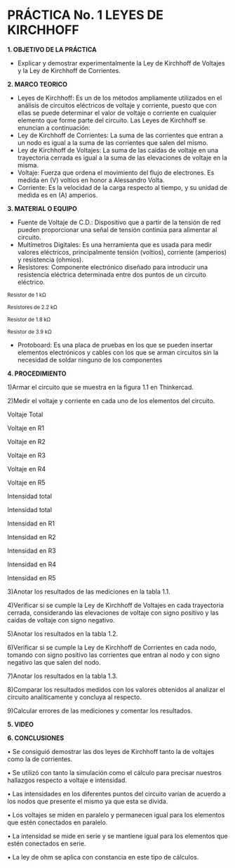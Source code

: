 # PRÁCTICA No. 1	LEYES DE KIRCHHOFF

**1. OBJETIVO DE LA PRÁCTICA**
- Explicar y demostrar experimentalmente la Ley de Kirchhoff de Voltajes y la Ley de Kirchhoff de Corrientes.

**2. MARCO TEORICO**
- Leyes de Kirchhoff: Es un de los métodos ampliamente utilizados en el análisis de circuitos eléctricos de voltaje y corriente, puesto que con ellas se puede determinar el valor de voltaje o corriente en cualquier elemento que forme parte del circuito. Las Leyes de Kirchhoff se enuncian a continuación:
- Ley de Kirchhoff de Corrientes: La suma de las corrientes que entran a un nodo es igual a la suma de las corrientes que salen del mismo.
- Ley de Kirchhoff de Voltajes: La suma de las caídas de voltaje en una trayectoria cerrada es igual a la suma de las elevaciones de voltaje en la misma.
- Voltaje: Fuerza que ordena el movimiento del flujo de electrones. Es medida en (V) voltios en honor a Alessandro Volta.
- Corriente: Es la velocidad de la carga respecto al tiempo, y su unidad de medida es en (A) amperios.

**3. MATERIAL O EQUIPO**
- Fuente de Voltaje de C.D.: Dispositivo que a partir de la tensión de red pueden proporcionar una señal de tensión continúa para alimentar al circuito.
- Multímetros Digitales: Es una herramienta que es usada para medir valores eléctricos, principalmente tensión (voltios), corriente (amperios) y resistencia (ohmios).
- Resistores: Componente electrónico diseñado para introducir una resistencia eléctrica determinada entre dos puntos de un circuito eléctrico.

<sub> Resistor de 1 kΩ

<sub> Resistores de 2.2 kΩ

<sub> Resistor de 1.8 kΩ

<sub> Resistor de 3.9 kΩ

- Protoboard: Es una placa de pruebas en los que se pueden insertar elementos electrónicos y cables con los que se arman circuitos sin la necesidad de soldar ninguno de los componentes

**4. PROCEDIMIENTO**

1)Armar el circuito que se muestra en la figura 1.1 en Thinkercad.

2)Medir el voltaje y corriente en cada uno de los elementos del circuito. 

Voltaje Total

Voltaje en R1

Voltaje en R2

Voltaje en R3

Voltaje en R4

Voltaje en R5

Intensidad total


 
Intensidad total

Intensidad en R1

Intensidad en R2

Intensidad en R3

Intensidad en R4

Intensidad en R5

3)Anotar los resultados de las mediciones en la tabla 1.1.

4)Verificar si se cumple la Ley de Kirchhoff de Voltajes en cada trayectoria cerrada, considerando las elevaciones de voltaje con signo positivo y las caídas de voltaje con signo negativo.

5)Anotar los resultados en la tabla 1.2.

6)Verificar si se cumple la Ley de Kirchhoff de Corrientes en cada nodo, tomando con signo positivo las corrientes que entran al nodo y con signo negativo las que salen del nodo. 

7)Anotar los resultados en la tabla 1.3.

8)Comparar los resultados medidos con los valores obtenidos al analizar el circuito analíticamente y concluya al respecto.

9)Calcular errores de las mediciones y comentar los resultados.

**5. VIDEO**


**6. CONCLUSIONES**

•	Se consiguió demostrar las dos leyes de Kirchhoff tanto la de voltajes como la de corrientes.

•	Se utilizó con tanto la simulación como el cálculo para precisar nuestros hallazgos respecto a voltaje e intensidad.

•	Las intensidades en los diferentes puntos del circuito varían de acuerdo a los nodos que presente el mismo ya que esta se divida.

•	Los voltajes se miden en paralelo y permanecen igual para los elementos que estén conectados en paralelo.

•	La intensidad se mide en serie y se mantiene igual para los elementos que estén conectados en serie.

•	La ley de ohm se aplica con constancia en este tipo de cálculos.
